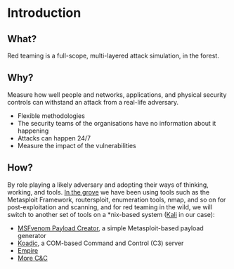 # Introduction

## What?

Red teaming is a full-scope, multi-layered attack simulation, in the forest.

## Why?

Measure how well people and networks, applications, and physical security controls can withstand an attack from a real-life adversary.

* Flexible methodologies
* The security teams of the organisations have no information about it happening
* Attacks can happen 24/7
* Measure the impact of the vulnerabilities

## How?

By role playing a likely adversary and adopting their ways of thinking, working, and tools. 
[In the grove](../lab/README.md) we have been using tools such as the Metasploit Framework, routersploit, enumeration 
tools, nmap, and so on for post-exploitation and scanning, and for red teaming in the wild, we will switch to another 
set of tools on a *nix-based system ([Kali](../lab/Kali.md) in our case):

* [MSFvenom Payload Creator](msfvenom.md), a simple Metasploit-based payload generator
* [Koadic](koadic.md), a COM-based Command and Control (C3) server
* [Empire](empire.md)
* [More C&C](C2.md)




